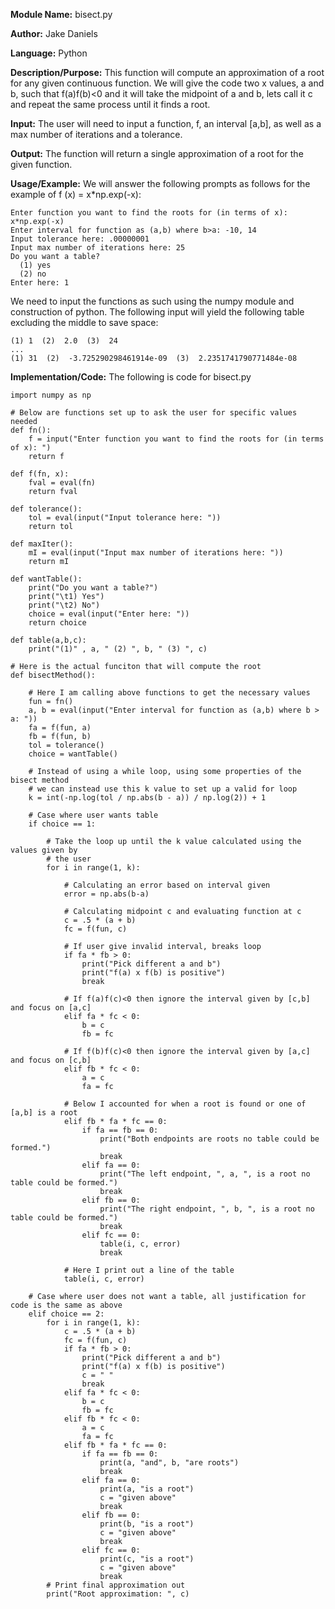 **Module Name:** bisect.py

**Author:** Jake Daniels

**Language:** Python

**Description/Purpose:** This function will compute an approximation of a root for any given continuous function. We will give
the code two x values, a and b, such that f(a)f(b)<0 and it will take the midpoint of a and b, lets call it c and repeat
the same process until it finds a root.

**Input:** The user will need to input a function, f, an interval [a,b], as well as a max number of iterations and a tolerance.

**Output:** The function will return a single approximation of a root for the given function.

**Usage/Example:** We will answer the following prompts as follows for the example of f (x) = x*np.exp(-x):

    Enter function you want to find the roots for (in terms of x): x*np.exp(-x)
    Enter interval for function as (a,b) where b>a: -10, 14
    Input tolerance here: .00000001
    Input max number of iterations here: 25
    Do you want a table?
      (1) yes
      (2) no
    Enter here: 1

We need to input the functions as such using the numpy module and construction of python. The following input will yield 
the following table excluding the middle to save space:

    (1) 1  (2)  2.0  (3)  24
    ...
    (1) 31  (2)  -3.725290298461914e-09  (3)  2.2351741790771484e-08

**Implementation/Code:** The following is code for bisect.py

    import numpy as np

    # Below are functions set up to ask the user for specific values needed
    def fn():
        f = input("Enter function you want to find the roots for (in terms of x): ")
        return f

    def f(fn, x):
        fval = eval(fn)
        return fval

    def tolerance():
        tol = eval(input("Input tolerance here: "))
        return tol

    def maxIter():
        mI = eval(input("Input max number of iterations here: "))
        return mI

    def wantTable():
        print("Do you want a table?")
        print("\t1) Yes")
        print("\t2) No")
        choice = eval(input("Enter here: "))
        return choice

    def table(a,b,c):
        print("(1)" , a, " (2) ", b, " (3) ", c)

    # Here is the actual funciton that will compute the root
    def bisectMethod():

        # Here I am calling above functions to get the necessary values
        fun = fn()
        a, b = eval(input("Enter interval for function as (a,b) where b > a: "))
        fa = f(fun, a)
        fb = f(fun, b)
        tol = tolerance()
        choice = wantTable()

        # Instead of using a while loop, using some properties of the bisect method
        # we can instead use this k value to set up a valid for loop
        k = int(-np.log(tol / np.abs(b - a)) / np.log(2)) + 1

        # Case where user wants table
        if choice == 1:

            # Take the loop up until the k value calculated using the values given by
            # the user
            for i in range(1, k):

                # Calculating an error based on interval given
                error = np.abs(b-a)

                # Calculating midpoint c and evaluating function at c
                c = .5 * (a + b)
                fc = f(fun, c)

                # If user give invalid interval, breaks loop
                if fa * fb > 0:
                    print("Pick different a and b")
                    print("f(a) x f(b) is positive")
                    break

                # If f(a)f(c)<0 then ignore the interval given by [c,b] and focus on [a,c]
                elif fa * fc < 0:
                    b = c
                    fb = fc

                # If f(b)f(c)<0 then ignore the interval given by [a,c] and focus on [c,b]
                elif fb * fc < 0:
                    a = c
                    fa = fc

                # Below I accounted for when a root is found or one of [a,b] is a root
                elif fb * fa * fc == 0:
                    if fa == fb == 0:
                        print("Both endpoints are roots no table could be formed.")
                        break
                    elif fa == 0:
                        print("The left endpoint, ", a, ", is a root no table could be formed.")
                        break
                    elif fb == 0:
                        print("The right endpoint, ", b, ", is a root no table could be formed.")
                        break
                    elif fc == 0:
                        table(i, c, error)
                        break

                # Here I print out a line of the table
                table(i, c, error)

        # Case where user does not want a table, all justification for code is the same as above
        elif choice == 2:
            for i in range(1, k):
                c = .5 * (a + b)
                fc = f(fun, c)
                if fa * fb > 0:
                    print("Pick different a and b")
                    print("f(a) x f(b) is positive")
                    c = " "
                    break
                elif fa * fc < 0:
                    b = c
                    fb = fc
                elif fb * fc < 0:
                    a = c
                    fa = fc
                elif fb * fa * fc == 0:
                    if fa == fb == 0:
                        print(a, "and", b, "are roots")
                        break
                    elif fa == 0:
                        print(a, "is a root")
                        c = "given above"
                        break
                    elif fb == 0:
                        print(b, "is a root")
                        c = "given above"
                        break
                    elif fc == 0:
                        print(c, "is a root")
                        c = "given above"
                        break
            # Print final approximation out
            print("Root approximation: ", c)
